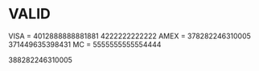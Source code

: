 # VALID
VISA = 4012888888881881 4222222222222
AMEX = 378282246310005 371449635398431
MC = 5555555555554444 

388282246310005
